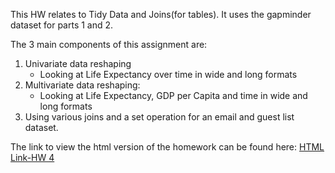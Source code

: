 This HW relates to Tidy Data and Joins(for tables). 
It uses the gapminder dataset for parts 1 and 2.

The 3 main components of this assignment are:
1. Univariate data reshaping
    * Looking at Life Expectancy over time in wide and long formats
2. Multivariate data reshaping:
    * Looking at Life Expectancy, GDP per Capita and time in wide and long formats
3. Using various joins and a set operation for an email and guest list dataset.

The link to view the html version of the homework can be found here: [HTML Link-HW 4](https://stat545-ubc-hw-2019-20.github.io/stat545-hw-almas2019/Hw04/HW04_tidy_data_and_joins.html)

